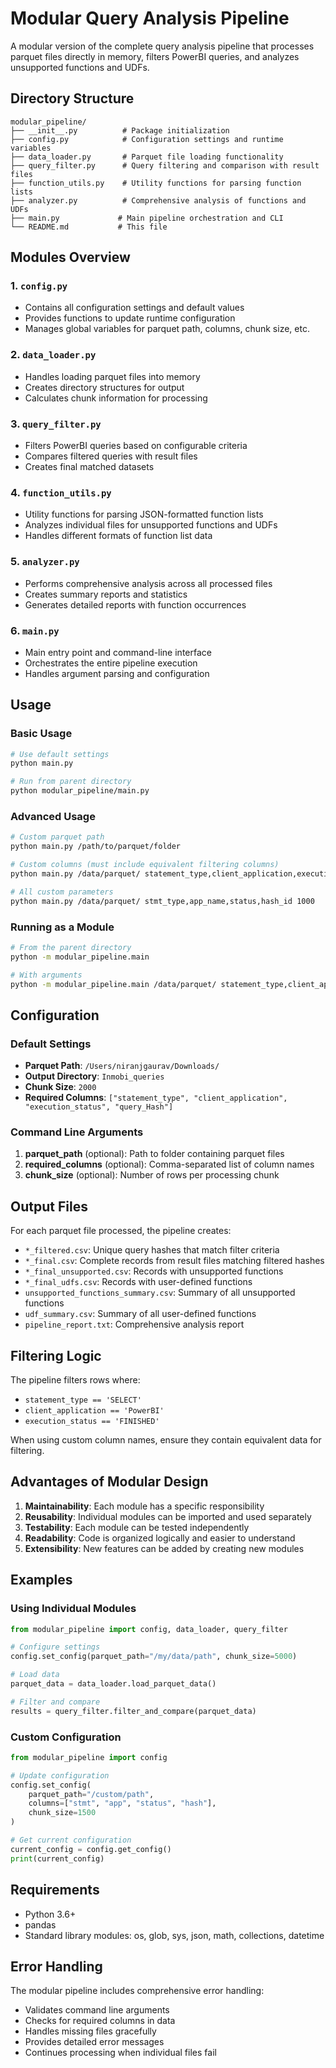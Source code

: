 # Modular Query Analysis Pipeline

A modular version of the complete query analysis pipeline that processes parquet files directly in memory, filters PowerBI queries, and analyzes unsupported functions and UDFs.

## Directory Structure

```
modular_pipeline/
├── __init__.py          # Package initialization
├── config.py            # Configuration settings and runtime variables
├── data_loader.py       # Parquet file loading functionality
├── query_filter.py      # Query filtering and comparison with result files
├── function_utils.py    # Utility functions for parsing function lists
├── analyzer.py          # Comprehensive analysis of functions and UDFs
├── main.py             # Main pipeline orchestration and CLI
└── README.md           # This file
```

## Modules Overview

### 1. `config.py`
- Contains all configuration settings and default values
- Provides functions to update runtime configuration
- Manages global variables for parquet path, columns, chunk size, etc.

### 2. `data_loader.py`
- Handles loading parquet files into memory
- Creates directory structures for output
- Calculates chunk information for processing

### 3. `query_filter.py`
- Filters PowerBI queries based on configurable criteria
- Compares filtered queries with result files
- Creates final matched datasets

### 4. `function_utils.py`
- Utility functions for parsing JSON-formatted function lists
- Analyzes individual files for unsupported functions and UDFs
- Handles different formats of function list data

### 5. `analyzer.py`
- Performs comprehensive analysis across all processed files
- Creates summary reports and statistics
- Generates detailed reports with function occurrences

### 6. `main.py`
- Main entry point and command-line interface
- Orchestrates the entire pipeline execution
- Handles argument parsing and configuration

## Usage

### Basic Usage

```bash
# Use default settings
python main.py

# Run from parent directory
python modular_pipeline/main.py
```

### Advanced Usage

```bash
# Custom parquet path
python main.py /path/to/parquet/folder

# Custom columns (must include equivalent filtering columns)
python main.py /data/parquet/ statement_type,client_application,execution_status,query_Hash

# All custom parameters
python main.py /data/parquet/ stmt_type,app_name,status,hash_id 1000
```

### Running as a Module

```bash
# From the parent directory
python -m modular_pipeline.main

# With arguments
python -m modular_pipeline.main /data/parquet/ statement_type,client_application,execution_status,query_Hash 5000
```

## Configuration

### Default Settings
- **Parquet Path**: `/Users/niranjgaurav/Downloads/`
- **Output Directory**: `Inmobi_queries`
- **Chunk Size**: `2000`
- **Required Columns**: `["statement_type", "client_application", "execution_status", "query_Hash"]`

### Command Line Arguments
1. **parquet_path** (optional): Path to folder containing parquet files
2. **required_columns** (optional): Comma-separated list of column names
3. **chunk_size** (optional): Number of rows per processing chunk

## Output Files

For each parquet file processed, the pipeline creates:
- `*_filtered.csv`: Unique query hashes that match filter criteria
- `*_final.csv`: Complete records from result files matching filtered hashes
- `*_final_unsupported.csv`: Records with unsupported functions
- `*_final_udfs.csv`: Records with user-defined functions
- `unsupported_functions_summary.csv`: Summary of all unsupported functions
- `udf_summary.csv`: Summary of all user-defined functions
- `pipeline_report.txt`: Comprehensive analysis report

## Filtering Logic

The pipeline filters rows where:
- `statement_type == 'SELECT'`
- `client_application == 'PowerBI'`
- `execution_status == 'FINISHED'`

When using custom column names, ensure they contain equivalent data for filtering.

## Advantages of Modular Design

1. **Maintainability**: Each module has a specific responsibility
2. **Reusability**: Individual modules can be imported and used separately
3. **Testability**: Each module can be tested independently
4. **Readability**: Code is organized logically and easier to understand
5. **Extensibility**: New features can be added by creating new modules

## Examples

### Using Individual Modules

```python
from modular_pipeline import config, data_loader, query_filter

# Configure settings
config.set_config(parquet_path="/my/data/path", chunk_size=5000)

# Load data
parquet_data = data_loader.load_parquet_data()

# Filter and compare
results = query_filter.filter_and_compare(parquet_data)
```

### Custom Configuration

```python
from modular_pipeline import config

# Update configuration
config.set_config(
    parquet_path="/custom/path",
    columns=["stmt", "app", "status", "hash"],
    chunk_size=1500
)

# Get current configuration
current_config = config.get_config()
print(current_config)
```

## Requirements

- Python 3.6+
- pandas
- Standard library modules: os, glob, sys, json, math, collections, datetime

## Error Handling

The modular pipeline includes comprehensive error handling:
- Validates command line arguments
- Checks for required columns in data
- Handles missing files gracefully
- Provides detailed error messages
- Continues processing when individual files fail